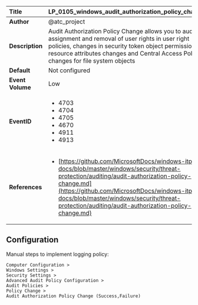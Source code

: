 | Title            | LP_0105_windows_audit_authorization_policy_change                                                                     |
|:-----------------|:--------------------------------------------------------------------------------|
| **Author**       | @atc_project                                                                      |
| **Description**  | Audit Authorization Policy Change allows you to audit assignment and removal  of user rights in user right policies, changes in security token object  permission, resource attributes changes and Central Access Policy changes  for file system objects                                                               |
| **Default**      | Not configured                                                                   |
| **Event Volume** | Low                                                                    |
| **EventID**      | <ul><li>4703</li><li>4704</li><li>4705</li><li>4670</li><li>4911</li><li>4913</li></ul>         |
| **References**   | <ul><li>[https://github.com/MicrosoftDocs/windows-itpro-docs/blob/master/windows/security/threat-protection/auditing/audit-authorization-policy-change.md](https://github.com/MicrosoftDocs/windows-itpro-docs/blob/master/windows/security/threat-protection/auditing/audit-authorization-policy-change.md)</li></ul> |



## Configuration

Manual steps to implement logging policy:

```
Computer Configuration >
Windows Settings >
Security Settings >
Advanced Audit Policy Configuration >
Audit Policies >
Policy Change >
Audit Authorization Policy Change (Success,Failure)
```


